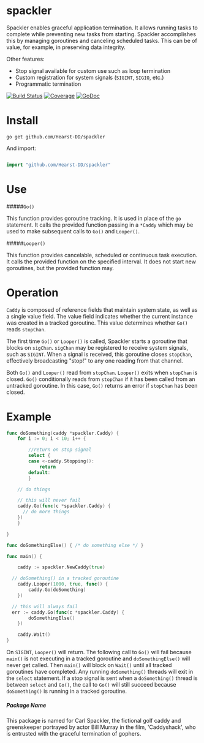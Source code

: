 spackler
========

Spackler enables graceful application termination.  It allows running tasks to complete while preventing new tasks from starting.  Spackler accomplishes this by managing goroutines and canceling scheduled tasks.  This can be of value, for example, in preserving data integrity.

Other features:
* Stop signal available for custom use such as loop termination
* Custom registration for system signals (`SIGINT`, `SIGIO`, etc.)
* Programmatic termination

[![Build Status](https://travis-ci.org/Hearst-DD/spackler.svg?branch=master)](https://travis-ci.org/Hearst-DD/spackler) [![Coverage](http://gocover.io/_badge/github.com/Hearst-DD/spackler?v=1)](http://gocover.io/github.com/Hearst-DD/spackler?v=1) [![GoDoc](https://godoc.org/github.com/Hearst-DD/spackler?status.svg)](https://godoc.org/github.com/Hearst-DD/spackler)

Install
=======

```
go get github.com/Hearst-DD/spackler
```

And import:
```go

import "github.com/Hearst-DD/spackler"
```

Use
===

#####`Go()`

This function provides goroutine tracking.  It is used in place of the `go` statement.  It calls the provided function passing in a `*Caddy` which may be used to make subsequent calls to `Go()` and `Looper()`.  


#####`Looper()`

This function provides cancelable, scheduled or continuous task execution.  It calls the provided function on the specified interval.  It does not start new goroutines, but the provided function may.


Operation
=========

`Caddy` is composed of reference fields that maintain system state, as well as a single value field. The value field indicates whether the current instance was created in a tracked goroutine.  This value determines whether `Go()` reads `stopChan`.

The first time `Go()` or `Looper()` is called, Spackler starts a goroutine that blocks on `sigChan`.  `sigChan` may be registered to receive system signals, such as `SIGINT`.  When a signal is received, this goroutine closes `stopChan`, effectively broadcasting "stop!" to any one reading from that channel.

Both `Go()` and `Looper()` read from `stopChan`.  `Looper()` exits when `stopChan` is closed. `Go()` conditionally reads from `stopChan` if it has been called from an untracked goroutine.  In this case, `Go()` returns an error if `stopChan` has been closed.


Example
=======

```go
func doSomething(caddy *spackler.Caddy) {
	for i := 0; i < 10; i++ {

		//return on stop signal
		select {
		case <-caddy.Stopping():
			return
		default:
		}

    // do things

    // this will never fail
    caddy.Go(func(c *spackler.Caddy) {
      // do more things
    })		
	}

}

func doSomethingElse() { /* do something else */ }

func main() {

	caddy := spackler.NewCaddy(true)

  // doSomething() in a tracked goroutine
	caddy.Looper(1000, true, func() {
		caddy.Go(doSomething)
	})

  // this will always fail
  err := caddy.Go(func(c *spackler.Caddy) {
		doSomethingElse()
	})

	caddy.Wait()
}
```

On `SIGINT`, `Looper()` will return.  The following call to `Go()` will fail because `main()` is not executing in a tracked goroutine and `doSomethingElse()` will never get called.  Then `main()` will block on `Wait()` until all tracked goroutines have completed.  Any running `doSomething()` threads will exit in the `select` statement.  If a stop signal is sent when a `doSomething()` thread is between `select` and `Go()`, the call to `Go()` will still succeed because `doSomething()` is running in a tracked goroutine.


##### Package Name

This package is named for Carl Spackler, the fictional golf caddy and greenskeeper portrayed by actor Bill Murray in the film, 'Caddyshack', who is entrusted with the graceful termination of gophers.
